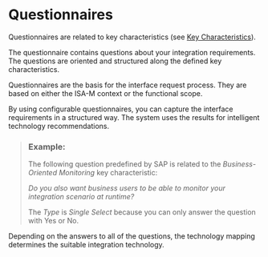<!-- loioda3f7d83e6f7479ebf4943d2493fd970 -->

# Questionnaires



Questionnaires are related to key characteristics \(see [Key Characteristics](key-characteristics-c16258e.md)\).

The questionnaire contains questions about your integration requirements. The questions are oriented and structured along the defined key characteristics.

Questionnaires are the basis for the interface request process. They are based on either the ISA-M context or the functional scope.

By using configurable questionnaires, you can capture the interface requirements in a structured way. The system uses the results for intelligent technology recommendations.

> ### Example:  
> The following question predefined by SAP is related to the *Business-Oriented Monitoring* key characteristic:
> 
> *Do you also want business users to be able to monitor your integration scenario at runtime?*
> 
> The *Type* is *Single Select* because you can only answer the question with Yes or No.

Depending on the answers to all of the questions, the technology mapping determines the suitable integration technology.

